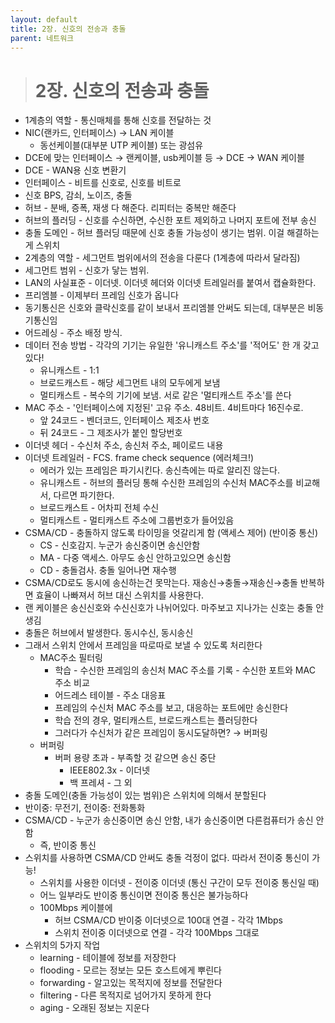```yaml
---
layout: default
title: 2장. 신호의 전송과 충돌
parent: 네트워크
---
```


> # 2장. 신호의 전송과 충돌

- 1계층의 역할 - 통신매체를 통해 신호를 전달하는 것
- NIC(랜카드, 인터페이스) → LAN 케이블
    - 동선케이블(대부분 UTP 케이블) 또는 광섬유
- DCE에 맞는 인터페이스 → 랜케이블, usb케이블 등 → DCE → WAN 케이블
- DCE - WAN용 신호 변환기
- 인터페이스 - 비트를 신호로, 신호를 비트로
- 신호 BPS, 감쇠, 노이즈, 충돌
- 허브 - 분배, 증폭, 재생 다 해준다. 리피터는 중복만 해준다
- 허브의 플러딩 - 신호를 수신하면, 수신한 포트 제외하고 나머지 포트에 전부 송신
- 충돌 도메인 - 허브 플러딩 때문에 신호 충돌 가능성이 생기는 범위. 이걸 해결하는게 스위치
- 2계층의 역할 - 세그먼트 범위에서의 전송을 다룬다 (1계층에 따라서 달라짐)
- 세그먼트 범위 - 신호가 닿는 범위.
- LAN의 사실표준 - 이더넷. 이더넷 헤더와 이더넷 트레일러를 붙여서 캡슐화한다.
- 프리엠블 - 이제부터 프레임 신호가 옵니다
- 동기통신은 신호와 클락신호를 같이 보내서 프리엠블 안써도 되는데, 대부분은 비동기통신임
- 어드레싱 - 주소 배정 방식.
- 데이터 전송 방법 - 각각의 기기는 유일한 '유니캐스트 주소'를 '적어도' 한 개 갖고 있다!
    - 유니캐스트 - 1:1
    - 브로드캐스트 - 해당 세그먼트 내의 모두에게 보냄
    - 멀티캐스트 - 복수의 기기에 보냄. 서로 같은 '멀티캐스트 주소'를 쓴다
- MAC 주소 - '인터페이스에 지정된' 고유 주소. 48비트. 4비트마다 16진수로.
    - 앞 24코드 - 벤더코드, 인터페이스 제조사 번호
    - 뒤 24코드 - 그 제조사가 붙인 할당번호
- 이더넷 헤더 - 수신처 주소, 송신처 주소, 페이로드 내용
- 이더넷 트레일러 - FCS. frame check sequence (에러체크!)
    - 에러가 있는 프레임은 파기시킨다. 송신측에는 따로 알리진 않는다.
    - 유니캐스트 - 허브의 플러딩 통해 수신한 프레임의 수신처 MAC주소를 비교해서, 다르면 파기한다.
    - 브로드캐스트 - 어차피 전체 수신
    - 멀티캐스트 - 멀티캐스트 주소에 그룹번호가 들어있음
- CSMA/CD - 충돌하지 않도록 타이밍을 엇갈리게 함 (액세스 제어) (반이중 통신)
    - CS - 신호감지. 누군가 송신중이면 송신안함
    - MA - 다중 액세스. 아무도 송신 안하고있으면 송신함
    - CD - 충돌검사. 충돌 일어나면 재수행
- CSMA/CD로도 동시에 송신하는건 못막는다. 재송신→충돌→재송신→충돌 반복하면 효율이 나빠져서 허브 대신 스위치를 사용한다.
- 랜 케이블은 송신신호와 수신신호가 나뉘어있다. 마주보고 지나가는 신호는 충돌 안생김
- 충돌은 허브에서 발생한다. 동시수신, 동시송신
- 그래서 스위치 안에서 프레임을 따로따로 보낼 수 있도록 처리한다
    - MAC주소 필터링
        - 학습 - 수신한 프레임의 송신처 MAC 주소를 기록 - 수신한 포트와 MAC 주소 비교
        - 어드레스 테이블 - 주소 대응표
        - 프레임의 수신처 MAC 주소를 보고, 대응하는 포트에만 송신한다
        - 학습 전의 경우, 멀티캐스트, 브로드캐스트는 플러딩한다
        - 그러다가 수신처가 같은 프레임이 동시도달하면? → 버퍼링
    - 버퍼링
        - 버퍼 용량 초과 - 부족할 것 같으면 송신 중단
            - IEEE802.3x - 이더넷
            - 백 프레셔 - 그 외
- 충돌 도메인(충돌 가능성이 있는 범위)은 스위치에 의해서 분할된다
- 반이중: 무전기, 전이중: 전화통화
- CSMA/CD - 누군가 송신중이면 송신 안함, 내가 송신중이면 다른컴퓨터가 송신 안함
    - 즉, 반이중 통신
- 스위치를 사용하면 CSMA/CD 안써도 충돌 걱정이 없다. 따라서  전이중 통신이 가능!
    - 스위치를 사용한 이더넷 - 전이중 이더넷 (통신 구간이 모두 전이중 통신일 때)
    - 어느 일부라도 반이중 통신이면 전이중 통신은 불가능하다
    - 100Mbps 케이블에
        - 허브 CSMA/CD 반이중 이더넷으로 100대 연결 - 각각 1Mbps
        - 스위치 전이중 이더넷으로 연결 - 각각 100Mbps 그대로
- 스위치의 5가지 작업
    - learning - 테이블에 정보를 저장한다
    - flooding - 모르는 정보는 모든 호스트에게 뿌린다
    - forwarding - 알고있는 목적지에 정보를 전달한다
    - filtering - 다른 목적지로 넘어가지 못하게 한다
    - aging - 오래된 정보는 지운다
